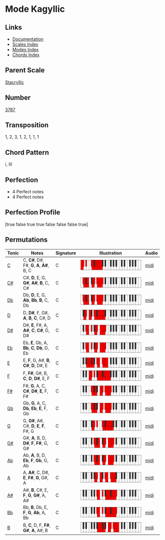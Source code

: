 # Mode Kagyllic

## Links

- [Documentation](README.md)
- [Scales Index](Scales.md)
- [Modes Index](Modes.md)
- [Chords Index](Chords.md)

## Parent Scale

[Stacryllic](ScaleStacryllic.md)

## Number

[3787](https://ianring.com/musictheory/scales/3787)

## Transposition

1, 2, 3, 1, 2, 1, 1, 1

## Chord Pattern

i, III

## Perfection

- 4 Perfect notes
- 4 Perfect notes

## Perfection Profile

[true false true true false false false true]

## Permutations

| Tonic | Notes | Signature | Illustration | Audio |
|-------|-------|-----------|--------------|-------|
| [C](ModeCNaturalKagyllic.md) | C, **C#**, D#, F#, **G**, **A**, **A#**, B, C | C | ![CNaturalKagyllic](ModeCNaturalKagyllic.png) | [midi](https://github.com/edipermadi/music/blob/main/docs/ModeCNaturalKagyllic.mid?raw=true) |
| [C#](ModeCSharpKagyllic.md) | C#, **D**, E, G, **G#**, **A#**, **B**, C, C# | C | ![CSharpKagyllic](ModeCSharpKagyllic.png) | [midi](https://github.com/edipermadi/music/blob/main/docs/ModeCSharpKagyllic.mid?raw=true) |
| [Db](ModeDFlatKagyllic.md) | Db, **D**, E, G, **Ab**, **Bb**, **B**, C, Db | C | ![DFlatKagyllic](ModeDFlatKagyllic.png) | [midi](https://github.com/edipermadi/music/blob/main/docs/ModeDFlatKagyllic.mid?raw=true) |
| [D](ModeDNaturalKagyllic.md) | D, **D#**, F, G#, **A**, **B**, **C**, C#, D | C | ![DNaturalKagyllic](ModeDNaturalKagyllic.png) | [midi](https://github.com/edipermadi/music/blob/main/docs/ModeDNaturalKagyllic.mid?raw=true) |
| [D#](ModeDSharpKagyllic.md) | D#, **E**, F#, A, **A#**, **C**, **C#**, D, D# | C | ![DSharpKagyllic](ModeDSharpKagyllic.png) | [midi](https://github.com/edipermadi/music/blob/main/docs/ModeDSharpKagyllic.mid?raw=true) |
| [Eb](ModeEFlatKagyllic.md) | Eb, **E**, Gb, A, **Bb**, **C**, **Db**, D, Eb | C | ![EFlatKagyllic](ModeEFlatKagyllic.png) | [midi](https://github.com/edipermadi/music/blob/main/docs/ModeEFlatKagyllic.mid?raw=true) |
| [E](ModeENaturalKagyllic.md) | E, **F**, G, A#, **B**, **C#**, **D**, D#, E | C | ![ENaturalKagyllic](ModeENaturalKagyllic.png) | [midi](https://github.com/edipermadi/music/blob/main/docs/ModeENaturalKagyllic.mid?raw=true) |
| [F](ModeFNaturalKagyllic.md) | F, **F#**, G#, B, **C**, **D**, **D#**, E, F | C | ![FNaturalKagyllic](ModeFNaturalKagyllic.png) | [midi](https://github.com/edipermadi/music/blob/main/docs/ModeFNaturalKagyllic.mid?raw=true) |
| [F#](ModeFSharpKagyllic.md) | F#, **G**, A, C, **C#**, **D#**, **E**, F, F# | C | ![FSharpKagyllic](ModeFSharpKagyllic.png) | [midi](https://github.com/edipermadi/music/blob/main/docs/ModeFSharpKagyllic.mid?raw=true) |
| [Gb](ModeGFlatKagyllic.md) | Gb, **G**, A, C, **Db**, **Eb**, **E**, F, Gb | C | ![GFlatKagyllic](ModeGFlatKagyllic.png) | [midi](https://github.com/edipermadi/music/blob/main/docs/ModeGFlatKagyllic.mid?raw=true) |
| [G](ModeGNaturalKagyllic.md) | G, **G#**, A#, C#, **D**, **E**, **F**, F#, G | C | ![GNaturalKagyllic](ModeGNaturalKagyllic.png) | [midi](https://github.com/edipermadi/music/blob/main/docs/ModeGNaturalKagyllic.mid?raw=true) |
| [G#](ModeGSharpKagyllic.md) | G#, **A**, B, D, **D#**, **F**, **F#**, G, G# | C | ![GSharpKagyllic](ModeGSharpKagyllic.png) | [midi](https://github.com/edipermadi/music/blob/main/docs/ModeGSharpKagyllic.mid?raw=true) |
| [Ab](ModeAFlatKagyllic.md) | Ab, **A**, B, D, **Eb**, **F**, **Gb**, G, Ab | C | ![AFlatKagyllic](ModeAFlatKagyllic.png) | [midi](https://github.com/edipermadi/music/blob/main/docs/ModeAFlatKagyllic.mid?raw=true) |
| [A](ModeANaturalKagyllic.md) | A, **A#**, C, D#, **E**, **F#**, **G**, G#, A | C | ![ANaturalKagyllic](ModeANaturalKagyllic.png) | [midi](https://github.com/edipermadi/music/blob/main/docs/ModeANaturalKagyllic.mid?raw=true) |
| [A#](ModeASharpKagyllic.md) | A#, **B**, C#, E, **F**, **G**, **G#**, A, A# | C | ![ASharpKagyllic](ModeASharpKagyllic.png) | [midi](https://github.com/edipermadi/music/blob/main/docs/ModeASharpKagyllic.mid?raw=true) |
| [Bb](ModeBFlatKagyllic.md) | Bb, **B**, Db, E, **F**, **G**, **Ab**, A, Bb | C | ![BFlatKagyllic](ModeBFlatKagyllic.png) | [midi](https://github.com/edipermadi/music/blob/main/docs/ModeBFlatKagyllic.mid?raw=true) |
| [B](ModeBNaturalKagyllic.md) | B, **C**, D, F, **F#**, **G#**, **A**, A#, B | C | ![BNaturalKagyllic](ModeBNaturalKagyllic.png) | [midi](https://github.com/edipermadi/music/blob/main/docs/ModeBNaturalKagyllic.mid?raw=true) |
